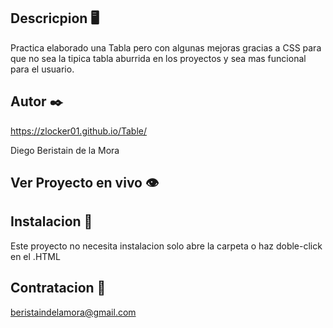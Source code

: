 ## Descricpion 🖥️

Practica elaborado una Tabla pero con algunas mejoras gracias a CSS para que no sea la tipica tabla aburrida en los proyectos y sea mas funcional para el usuario.

## Autor ✒️

https://zlocker01.github.io/Table/

Diego Beristain de la Mora

## Ver Proyecto en vivo 👁️


## Instalacion 🔌

Este proyecto no necesita instalacion solo abre la carpeta o haz doble-click en el .HTML

## Contratacion 📧

beristaindelamora@gmail.com
